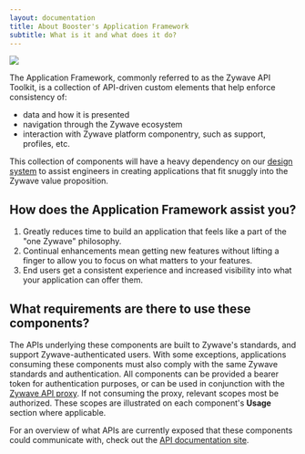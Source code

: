 ```yaml
---
layout: documentation
title: About Booster's Application Framework
subtitle: What is it and what does it do?
---
```

![](/sausages/images/pizza-time-teenage-mutant-ninja-turtles.jpg)

The Application Framework, commonly referred to as the Zywave API Toolkit, is a collection of API-driven custom elements that help enforce consistency of:

* data and how it is presented
* navigation through the Zywave ecosystem
* interaction with Zywave platform componentry, such as support, profiles, etc.

This collection of components will have a heavy dependency on our [design system](/design-system/about/) to assist engineers in creating applications that fit snuggly into the Zywave value proposition. 

## How does the Application Framework assist you?

1. Greatly reduces time to build an application that feels like a part of the "one Zywave" philosophy.
2. Continual enhancements mean getting new features without lifting a finger to allow you to focus on what matters to your features.
3. End users get a consistent experience and increased visibility into what your application can offer them.

## What requirements are there to use these components?

The APIs underlying these components are built to Zywave's standards, and support Zywave-authenticated users. With some exceptions, applications consuming these components must also comply with the same Zywave standards and authentication. All components can be provided a bearer token for authentication purposes, or can be used in conjunction with the [Zywave API proxy](/application-framework/components/api-proxy/?tab=usage). If not consuming the proxy, relevant scopes most be authorized. These scopes are illustrated on each component's **Usage** section where applicable.

For an overview of what APIs are currently exposed that these components could communicate with, check out the [API documentation site](https://api.zywave.com/).
